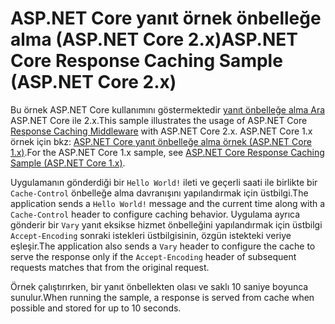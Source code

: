 # <a name="aspnet-core-response-caching-sample-aspnet-core-2x"></a><span data-ttu-id="74f9e-101">ASP.NET Core yanıt örnek önbelleğe alma (ASP.NET Core 2.x)</span><span class="sxs-lookup"><span data-stu-id="74f9e-101">ASP.NET Core Response Caching Sample (ASP.NET Core 2.x)</span></span>

<span data-ttu-id="74f9e-102">Bu örnek ASP.NET Core kullanımını göstermektedir [yanıt önbelleğe alma Ara](xref:performance/caching/middleware) ASP.NET Core ile 2.x.</span><span class="sxs-lookup"><span data-stu-id="74f9e-102">This sample illustrates the usage of ASP.NET Core [Response Caching Middleware](xref:performance/caching/middleware) with ASP.NET Core 2.x.</span></span> <span data-ttu-id="74f9e-103">ASP.NET Core 1.x örnek için bkz: [ASP.NET Core yanıt önbelleğe alma örnek (ASP.NET Core 1.x)](https://github.com/aspnet/Docs/tree/master/aspnetcore/performance/caching/middleware/samples/1.x).</span><span class="sxs-lookup"><span data-stu-id="74f9e-103">For the ASP.NET Core 1.x sample, see [ASP.NET Core Response Caching Sample (ASP.NET Core 1.x)](https://github.com/aspnet/Docs/tree/master/aspnetcore/performance/caching/middleware/samples/1.x).</span></span>

<span data-ttu-id="74f9e-104">Uygulamanın gönderdiği bir `Hello World!` ileti ve geçerli saati ile birlikte bir `Cache-Control` önbelleğe alma davranışını yapılandırmak için üstbilgi.</span><span class="sxs-lookup"><span data-stu-id="74f9e-104">The application sends a `Hello World!` message and the current time along with a `Cache-Control` header to configure caching behavior.</span></span> <span data-ttu-id="74f9e-105">Uygulama ayrıca gönderir bir `Vary` yanıt eksikse hizmet önbelleğini yapılandırmak için üstbilgi `Accept-Encoding` sonraki istekleri üstbilgisinin, özgün istekteki veriye eşleşir.</span><span class="sxs-lookup"><span data-stu-id="74f9e-105">The application also sends a `Vary` header to configure the cache to serve the response only if the `Accept-Encoding` header of subsequent requests matches that from the original request.</span></span>

<span data-ttu-id="74f9e-106">Örnek çalıştırırken, bir yanıt önbellekten olası ve saklı 10 saniye boyunca sunulur.</span><span class="sxs-lookup"><span data-stu-id="74f9e-106">When running the sample, a response is served from cache when possible and stored for up to 10 seconds.</span></span>
